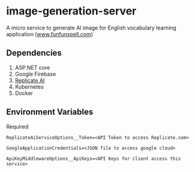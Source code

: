 # image-generation-server
A micro service to generate AI image for English vocabulary learning application (www.funfunspell.com)

## Dependencies

1. ASP.NET core
2. Google Firebase
3. [Replicate AI](https://replicate.com/home)
4. Kubernetes
5. Docker

## Environment Variables
Required
```shell
ReplicateAiServiceOptions__Token=<API Token to access Replicate.com>

GoogleApplicationCredentials=<JSON file to access google cloud>

ApiKeyMiddlewareOptions__ApiKeys=<API Keys for client access this service>
```